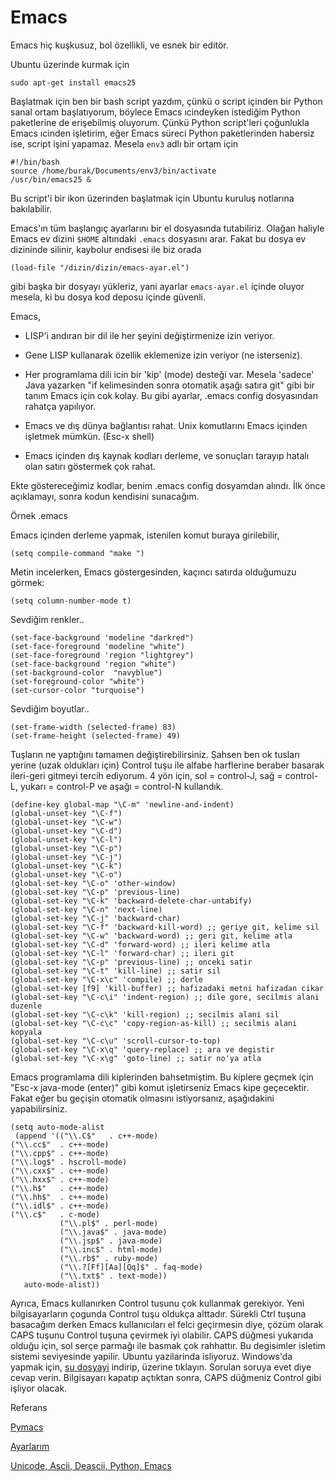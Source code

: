 # Emacs

Emacs hiç kuşkusuz, bol özellikli, ve esnek bir editör.

Ubuntu üzerinde kurmak için

```
sudo apt-get install emacs25
```

Başlatmak için ben bir bash script yazdım, çünkü o script içinden bir
Python sanal ortam başlatıyorum, böylece Emacs ıcindeyken istediğim
Python paketlerine de erişebilmiş oluyorum. Çünkü Python script'leri
çoğunlukla Emacs ıcinden işletirim, eğer Emacs süreci Python
paketlerinden habersiz ise, script işini yapamaz. Mesela `env3` adlı
bir ortam için

```
#!/bin/bash
source /home/burak/Documents/env3/bin/activate 
/usr/bin/emacs25 &
```

Bu script'i bir ikon üzerinden başlatmak için Ubuntu kuruluş notlarına bakılabilir.

Emacs'ın tüm başlangıç ayarlarını bir el dosyasında
tutabiliriz. Olağan haliyle Emacs ev dizini `$HOME` altındaki `.emacs`
dosyasını arar. Fakat bu dosya ev dizininde silinir, kaybolur endisesi
ile biz orada

```
(load-file "/dizin/dizin/emacs-ayar.el")
```

gibi başka bir dosyayı yükleriz, yani ayarlar `emacs-ayar.el` içinde
oluyor mesela, ki bu dosya kod deposu içinde güvenli.

Emacs,  

* LISP'i andıran bir dil ile her şeyini değiştirmenize izin veriyor.  

* Gene LISP kullanarak özellik eklemenize izin veriyor (ne isterseniz).  

* Her programlama dili icin bir 'kip' (mode) desteği var. Mesela
  'sadece' Java yazarken "if kelimesinden sonra otomatik aşağı satıra
  git" gibi bir tanım Emacs için cok kolay. Bu gibi ayarlar, .emacs
  config dosyasından rahatça yapılıyor.

* Emacs ve dış dünya bağlantısı rahat. Unix komutlarını Emacs içinden
  işletmek mümkün. (Esc-x shell)

* Emacs içinden dış kaynak kodları derleme, ve sonuçları tarayıp
  hatalı olan satırı göstermek çok rahat.
  
Ekte göstereceğimiz kodlar, benim .emacs config dosyamdan alındı. İlk
önce açıklamayı, sonra kodun kendisini sunacağım.
  
Örnek .emacs
  
Emacs içinden derleme yapmak, istenilen komut buraya girilebilir,

```
(setq compile-command "make ")
```
  
Metin incelerken, Emacs göstergesinden, kaçıncı satırda olduğumuzu
görmek:

```
(setq column-number-mode t)
```
  
Sevdiğim renkler..  

```
(set-face-background 'modeline "darkred")
(set-face-foreground 'modeline "white")
(set-face-foreground 'region "lightgrey")
(set-face-background 'region "white")
(set-background-color  "navyblue")
(set-foreground-color "white")
(set-cursor-color "turquoise")
```

Sevdiğim boyutlar..  

```
(set-frame-width (selected-frame) 83)
(set-frame-height (selected-frame) 49)
```

Tuşların ne yaptığını tamamen değiştirebilirsiniz. Şahsen ben ok
tusları yerine (uzak oldukları için) Control tuşu ile alfabe
harflerine beraber basarak ileri-geri gitmeyi tercih ediyorum. 4 yön
için, sol = control-J, sağ = control-L, yukarı = control-P ve aşağı =
control-N kullandık.


```
(define-key global-map "\C-m" 'newline-and-indent)
(global-unset-key "\C-f")
(global-unset-key "\C-w")
(global-unset-key "\C-d")
(global-unset-key "\C-l")
(global-unset-key "\C-p")
(global-unset-key "\C-j")
(global-unset-key "\C-k")
(global-unset-key "\C-o")
(global-set-key "\C-o" 'other-window)
(global-set-key "\C-p" 'previous-line)
(global-set-key "\C-k" 'backward-delete-char-untabify)
(global-set-key "\C-n" 'next-line)
(global-set-key "\C-j" 'backward-char)
(global-set-key "\C-f" 'backward-kill-word) ;; geriye git, kelime sil
(global-set-key "\C-w" 'backward-word) ;; geri git, kelime atla
(global-set-key "\C-d" 'forward-word) ;; ileri kelime atla
(global-set-key "\C-l" 'forward-char) ;; ileri git
(global-set-key "\C-p" 'previous-line) ;; onceki satir
(global-set-key "\C-t" 'kill-line) ;; satir sil
(global-set-key "\C-x\c" 'compile) ;; derle
(global-set-key [f9] 'kill-buffer) ;; hafizadaki metni hafizadan cikar
(global-set-key "\C-c\i" 'indent-region) ;; dile gore, secilmis alani duzenle
(global-set-key "\C-c\k" 'kill-region) ;; secilmis alani sil
(global-set-key "\C-c\c" 'copy-region-as-kill) ;; secilmis alani kopyala
(global-set-key "\C-c\u" 'scroll-cursor-to-top)
(global-set-key "\C-x\q" 'query-replace) ;; ara ve degistir
(global-set-key "\C-x\g" 'goto-line) ;; satir no'ya atla
```

Emacs programlama dili kiplerinden bahsetmiştim. Bu kiplere geçmek
için "Esc-x java-mode (enter)" gibi komut işletirseniz Emacs kipe
geçecektir. Fakat eğer bu geçişin otomatik olmasını istiyorsanız,
aşağıdakini yapabilirsiniz.

```
(setq auto-mode-alist
 (append '(("\\.C$"   . c++-mode)
("\\.cc$"  . c++-mode)
("\\.cpp$" . c++-mode)
("\\.log$" . hscroll-mode)
("\\.cxx$" . c++-mode)
("\\.hxx$" . c++-mode)
("\\.h$"   . c++-mode)
("\\.hh$"  . c++-mode)
("\\.idl$" . c++-mode)
("\\.c$"   . c-mode)
           ("\\.pl$" . perl-mode)
           ("\\.java$" . java-mode)
           ("\\.jsp$" . java-mode)
           ("\\.inc$" . html-mode)
           ("\\.rb$" . ruby-mode)
           ("\\.?[Ff][Aa][Qq]$" . faq-mode)
           ("\\.txt$" . text-mode))
   auto-mode-alist))
```

Ayrıca, Emacs kullanırken Control tusunu çok kullanmak gerekiyor. Yeni
bilgisayarların çogunda Control tuşu oldukça alttadır. Sürekli Ctrl
tuşuna basacağım derken Emacs kullanıcıları el felci geçirmesin diye,
çözüm olarak CAPS tuşunu Control tuşuna çevirmek iyi olabilir. CAPS
düğmesi yukarıda olduğu için, sol serçe parmağı ile basmak çok
rahhattır. Bu degisimler isletim sistemi seviyesinde yapilir. Ubuntu
yazilarinda isliyoruz. Windows'da yapmak için, [su dosyayi](capsctrl.reg)
indirip, üzerine tıklayın. Sorulan soruya evet
diye cevap verin. Bilgisayarı kapatıp açtıktan sonra, CAPS düğmeniz
Control gibi işliyor olacak.

Referans

[Pymacs](/2009/04/pymacs.md)

[Ayarlarım](https://github.com/burakbayramli/kod/tree/master/site-lisp)

[Unicode, Ascii, Deascii, Python, Emacs](../../2018/07/unicode-ascii-deascii-python-emacs.md)







